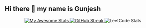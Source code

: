 ## Hi there 👋 my name is Gunjesh

<div align="center">

  <!-- GitHub Stats -->
  <a href="https://git.io/awesome-stats-card">
    <img src="https://awesome-github-stats.azurewebsites.net/user-stats/gunjesh843?cardType=github&theme=github-dark&preferLogin=false&Background=00000000&Border=00000000" alt="My Awesome Stats" />
  </a>

  <!-- GitHub Streak -->
  <a href="https://git.io/streak-stats">
    <img src="https://github-readme-streak-stats.herokuapp.com?user=gunjesh843&theme=transparent&hide_border=true" alt="GitHub Streak" />
  </a>

  <!-- LeetCode Stats -->
  <img src="https://leetcard.jacoblin.cool/gunjesh843?theme=transparent&font=Chakra%20Petch&ext=heatmap" alt="LeetCode Stats" />

  <!-- Custom GIFs with different sizes -->
<!DOCTYPE html>
<html lang="en">
<head>
    <meta charset="UTF-8">
    <meta name="viewport" content="width=device-width, initial-scale=1.0">
    <title>Rotating GIFs</title>
    <style>
        @keyframes rotate {
            from {
                transform: rotate(0deg);
            }
            to {
                transform: rotate(360deg);
            }
        }

        .rotating-gif {
            display: inline-block;
            animation: rotate 5s linear infinite; /* Adjust duration as needed */
        }
    </style>
</head>
<body>
    <div align="center">
        <img src="2024-08.gif" width="100" alt="GIF 1" class="rotating-gif">
        <img src="2024-50.gif" width="150" alt="GIF 2" class="rotating-gif">
        <img src="2024-100.gif" width="200" alt="GIF 3" class="rotating-gif">
        <img src="2024-09.gif" width="100" alt="GIF 4" class="rotating-gif">
    </div>
</body>
</html>

